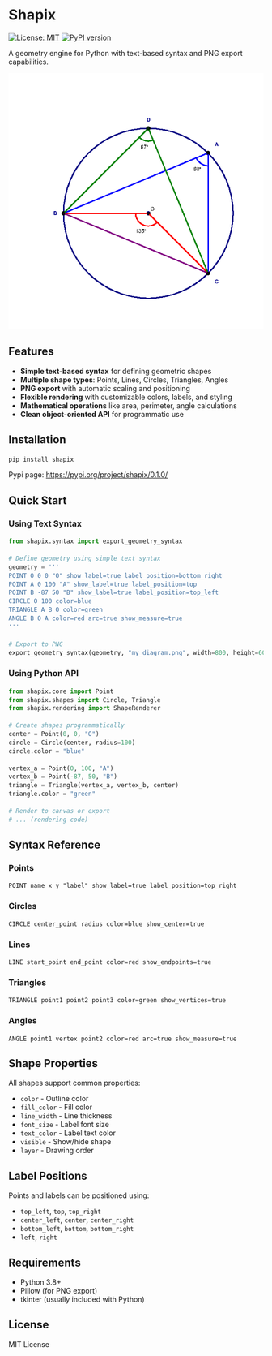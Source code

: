 # Shapix

[![License: MIT](https://img.shields.io/badge/License-MIT-yellow.svg)](https://opensource.org/licenses/MIT)
[![PyPI version](https://badge.fury.io/py/shapix.svg)](https://badge.fury.io/py/shapix)

A geometry engine for Python with text-based syntax and PNG export capabilities.

[![Demo](/examples/educational/circle_theorems.png)](/examples/educational/circle_theorems.png)

## Features

- **Simple text-based syntax** for defining geometric shapes
- **Multiple shape types**: Points, Lines, Circles, Triangles, Angles
- **PNG export** with automatic scaling and positioning
- **Flexible rendering** with customizable colors, labels, and styling
- **Mathematical operations** like area, perimeter, angle calculations
- **Clean object-oriented API** for programmatic use

## Installation

```bash
pip install shapix
```

Pypi page: https://pypi.org/project/shapix/0.1.0/

## Quick Start

### Using Text Syntax

```python
from shapix.syntax import export_geometry_syntax

# Define geometry using simple text syntax
geometry = '''
POINT O 0 0 "O" show_label=true label_position=bottom_right
POINT A 0 100 "A" show_label=true label_position=top
POINT B -87 50 "B" show_label=true label_position=top_left
CIRCLE O 100 color=blue
TRIANGLE A B O color=green
ANGLE B O A color=red arc=true show_measure=true
'''

# Export to PNG
export_geometry_syntax(geometry, "my_diagram.png", width=800, height=600)
```

### Using Python API

```python
from shapix.core import Point
from shapix.shapes import Circle, Triangle
from shapix.rendering import ShapeRenderer

# Create shapes programmatically  
center = Point(0, 0, "O")
circle = Circle(center, radius=100)
circle.color = "blue"

vertex_a = Point(0, 100, "A")
vertex_b = Point(-87, 50, "B") 
triangle = Triangle(vertex_a, vertex_b, center)
triangle.color = "green"

# Render to canvas or export
# ... (rendering code)
```

## Syntax Reference

### Points
```
POINT name x y "label" show_label=true label_position=top_right
```

### Circles
```
CIRCLE center_point radius color=blue show_center=true
```

### Lines
```
LINE start_point end_point color=red show_endpoints=true
```

### Triangles  
```
TRIANGLE point1 point2 point3 color=green show_vertices=true
```

### Angles
```
ANGLE point1 vertex point2 color=red arc=true show_measure=true
```

## Shape Properties

All shapes support common properties:
- `color` - Outline color
- `fill_color` - Fill color  
- `line_width` - Line thickness
- `font_size` - Label font size
- `text_color` - Label text color
- `visible` - Show/hide shape
- `layer` - Drawing order

## Label Positions

Points and labels can be positioned using:
- `top_left`, `top`, `top_right`
- `center_left`, `center`, `center_right` 
- `bottom_left`, `bottom`, `bottom_right`
- `left`, `right`

## Requirements

- Python 3.8+
- Pillow (for PNG export)
- tkinter (usually included with Python)

## License

MIT License